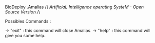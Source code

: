 BioDeploy .Amalias /*\ ArtificiaL Intelligence operating SysteM - Open Source Version /*\

Possibles Commands :

-> "exit" : this command will close Amalias.
-> "help" : this command will give you some help.